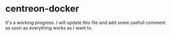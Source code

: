 # centreon-docker

It's a working progress. I will update this file and add some usefull comment as soon as everything works as I want to.
